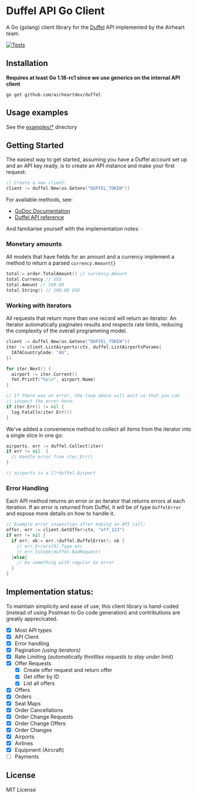 # Duffel API Go Client

A Go (golang) client library for the [Duffel](https://duffel.com) API implemented by the Airheart team.

[![Tests](https://github.com/airheartdev/duffel/actions/workflows/ci.yaml/badge.svg)](https://github.com/airheartdev/duffel/actions/workflows/ci.yaml)

## Installation

**Requires at least Go 1.18-rc1 since we use generics on the internal API client**

```shell
go get github.com/airheartdev/duffel
```

## Usage examples

See the [examples/\*](/examples/) directory

## Getting Started

The easiest way to get started, assuming you have a Duffel account set up and an API key ready, is to create an API instance and make your first request:

```go
// Create a new client:
client := duffel.New(os.Getenv("DUFFEL_TOKEN"))
```

For available methods, see:

- [GoDoc Documentation](https://pkg.go.dev/github.com/airheartdev/duffel#section-documentation)
- [Duffel API reference](https://duffel.com/docs/api/overview/welcome)

And familiarise yourself with the implementation notes:

### Monetary amounts

All models that have fields for an amount and a currency implement a method to return a parsed `currency.Amount{}`

```go
total:= order.TotalAmount() // currency.Amount
total.Currency // USD
total.Amount // 100.00
total.String() // 100.00 USD
```

### Working with iterators

All requests that return more than one record will return an iterator. An Iterator automatically paginates results and respects rate limits, reducing the complexity of the overall programming model.

```go
client := duffel.New(os.Getenv("DUFFEL_TOKEN"))
iter := client.ListAirports(ctx, duffel.ListAirportsParams{
  IATACountryCode: "AU",
})

for iter.Next() {
  airport := iter.Current()
  fmt.Printf("%s\n", airport.Name)
}

// If there was an error, the loop above will exit so that you can
// inspect the error here:
if iter.Err() != nil {
  log.Fatalln(iter.Err())
}
```

We've added a convenience method to collect all items from the iterator into a single slice in one go:

```go
airports, err := duffel.Collect(iter)
if err != nil  {
  // Handle error from iter.Err()
}

// airports is a []*duffel.Airport
```

### Error Handling

Each API method returns an error or an iterator that returns errors at each iteration. If an error is returned from Duffel, it will be of type `DuffelError` and expose more details on how to handle it.

```go
// Example error inspection after making an API call:
offer, err := client.GetOffer(ctx, "off_123")
if err != nil {
  if err, ok:= err.(duffel.DuffelError); ok {
    // err.Errors[0].Type etc
    // err.IsCode(duffel.BadRequest)
  }else{
    // Do something with regular Go error
  }
}
```

## Implementation status:

To maintain simplicity and ease of use, this client library is hand-coded (instead of using Postman to Go code generation) and contributions are greatly apprecicated.

- [x] Most API types
- [x] API Client
- [x] Error handling
- [x] Pagination _(using iterators)_
- [x] Rate Limiting _(automatically throttles requests to stay under limit)_
- [x] Offer Requests
  - [x] Create offer request and return offer
  - [x] Get offer by ID
  - [x] List all offers
- [x] Offers
- [x] Orders
- [x] Seat Maps
- [x] Order Cancellations
- [x] Order Change Requests
- [x] Order Change Offers
- [x] Order Changes
- [x] Airports
- [x] Airlines
- [x] Equipment (Aircraft)
- [ ] Payments

## License

MIT License
